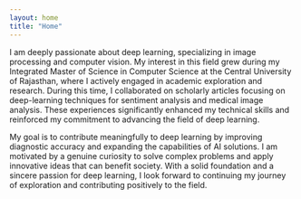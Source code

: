 ```yaml
---
layout: home
title: "Home"
---
```


I am deeply passionate about deep learning, specializing in image processing and computer vision. My interest in this field grew during my Integrated Master of Science in Computer Science at the Central University of Rajasthan, where I actively engaged in academic exploration and research. During this time, I collaborated on scholarly articles focusing on deep-learning techniques for sentiment analysis and medical image analysis. These experiences significantly enhanced my technical skills and reinforced my commitment to advancing the field of deep learning.

My goal is to contribute meaningfully to deep learning by improving diagnostic accuracy and expanding the capabilities of AI solutions. I am motivated by a genuine curiosity to solve complex problems and apply innovative ideas that can benefit society. With a solid foundation and a sincere passion for deep learning, I look forward to continuing my journey of exploration and contributing positively to the field.
